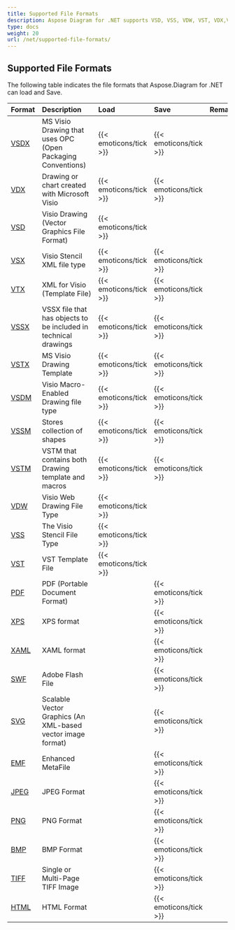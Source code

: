 ```yaml
---
title: Supported File Formats
description: Aspose Diagram for .NET supports VSD, VSS, VDW, VST, VDX,VSX,VTX,VSDX, VSSX, VSTX, VSDM, VSTM, and VSSM.
type: docs
weight: 20
url: /net/supported-file-formats/
---
```


## **Supported File Formats**
The following table indicates the file formats that Aspose.Diagram for .NET can load and Save.

|**Format**|**Description**|**Load**|**Save**|**Remarks**|
| :- | :- | :- | :- | :- |
|[VSDX](https://docs.fileformat.com/visio/vsdx/)|MS Visio Drawing that uses OPC (Open Packaging Conventions)|{{< emoticons/tick >}}|{{< emoticons/tick >}}| |
|[VDX](https://docs.fileformat.com/visio/vdx/)  |Drawing or chart created with Microsoft Visio|{{< emoticons/tick >}}|{{< emoticons/tick >}}| |
|[VSD](https://docs.fileformat.com/visio/vsd/)|Visio Drawing (Vector Graphics File Format)|{{< emoticons/tick >}}| | |
|[VSX](https://docs.fileformat.com/visio/vsx/)|Visio Stencil XML file type|{{< emoticons/tick >}}|{{< emoticons/tick >}}| |
|[VTX](https://docs.fileformat.com/visio/vtx/) |XML for Visio (Template File)|{{< emoticons/tick >}}|{{< emoticons/tick >}}| |
|[VSSX](https://docs.fileformat.com/visio/vssx/)|VSSX file that has objects to be included in technical drawings|{{< emoticons/tick >}}|{{< emoticons/tick >}}| |
|[VSTX](https://docs.fileformat.com/visio/vstx/)|MS Visio Drawing Template|{{< emoticons/tick >}}|{{< emoticons/tick >}}| |
|[VSDM](https://docs.fileformat.com/visio/vsdm/)|Visio Macro-Enabled Drawing file type|{{< emoticons/tick >}}|{{< emoticons/tick >}}| |
|[VSSM](https://docs.fileformat.com/visio/vssm/) |Stores collection of shapes|{{< emoticons/tick >}}|{{< emoticons/tick >}}| |
|[VSTM](https://docs.fileformat.com/visio/vstm/) |VSTM that contains both Drawing template and macros|{{< emoticons/tick >}}|{{< emoticons/tick >}}| |
|[VDW](https://docs.fileformat.com/visio/vdw/)|Visio Web Drawing File Type|{{< emoticons/tick >}}| | |
|[VSS](https://docs.fileformat.com/visio/vss/)|The Visio Stencil File Type|{{< emoticons/tick >}}| | |
|[VST](https://docs.fileformat.com/visio/vst/)|VST Template File|{{< emoticons/tick >}}| | |
|[PDF](https://docs.fileformat.com/pdf/)|PDF (Portable Document Format)| |{{< emoticons/tick >}}| |
|[XPS](https://docs.fileformat.com/page-description-language/xps/)|XPS format| |{{< emoticons/tick >}}| |
|[XAML](https://docs.fileformat.com/web/xaml/)|XAML format| |{{< emoticons/tick >}}| |
|[SWF](https://docs.fileformat.com/page-description-language/swf/)|Adobe Flash File| |{{< emoticons/tick >}}| |
|[SVG](https://docs.fileformat.com/specification/page-description-language/svg/)|Scalable Vector Graphics (An XML-based vector image format)| |{{< emoticons/tick >}}| |
|[EMF](https://docs.fileformat.com/image/emf/)|Enhanced MetaFile| |{{< emoticons/tick >}}| |
|[JPEG](https://docs.fileformat.com/image/jpeg/)|JPEG Format| |{{< emoticons/tick >}}| |
|[PNG](https://docs.fileformat.com/image/png/)|PNG Format| |{{< emoticons/tick >}}| |
|[BMP](https://docs.fileformat.com/image/bmp/)|BMP Format| |{{< emoticons/tick >}}| |
|[TIFF](https://docs.fileformat.com/image/tiff/)|Single or Multi-Page TIFF Image| |{{< emoticons/tick >}}| |
|[HTML](https://docs.fileformat.com/web/html/)|HTML Format| |{{< emoticons/tick >}}| |

